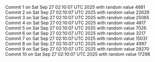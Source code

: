 Commit 1 on Sat Sep 27 02:10:07 UTC 2025 with random value 4681
Commit 2 on Sat Sep 27 02:10:07 UTC 2025 with random value 22629
Commit 3 on Sat Sep 27 02:10:07 UTC 2025 with random value 25065
Commit 4 on Sat Sep 27 02:10:07 UTC 2025 with random value 4817
Commit 5 on Sat Sep 27 02:10:07 UTC 2025 with random value 7026
Commit 6 on Sat Sep 27 02:10:07 UTC 2025 with random value 3217
Commit 7 on Sat Sep 27 02:10:07 UTC 2025 with random value 15031
Commit 8 on Sat Sep 27 02:10:07 UTC 2025 with random value 4997
Commit 9 on Sat Sep 27 02:10:07 UTC 2025 with random value 29270
Commit 10 on Sat Sep 27 02:10:07 UTC 2025 with random value 17298
